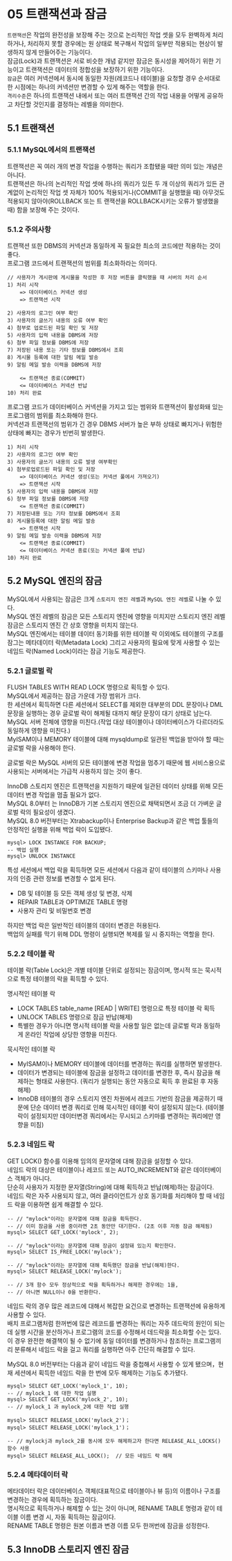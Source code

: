 # 05 트랜잭션과 잠금
`트랜잭션`은 작업의 완전성을 보장해 주는 것으로 논리적인 작업 셋을 모두 완벽하게 처리하거나, 처리하지 못할 경우에는 원 상태로 복구해서 작업의 일부만 적용되는 현상이 발생하지 않게 만들어주는 기능이다.<br>
잠금(Lock)과 트랜잭션은 서로 비슷한 개념 같지만 잠금은 동시성을 제어하기 위한 기능이고 트랜잭션은 데이터의 정합성을 보장하기 위한 기능이다.<br>
`잠금`은 여러 커넥션에서 동시에 동일한 자원(레코드나 테이블)을 요청할 경우 순서대로 한 시점에는 하나의 커넥션만 변경할 수 있게 해주는 역할을 한다.<br>
`격리수준`은 하나의 트랜잭션 내에서 또는 여러 트랜잭션 간의 작업 내용을 어떻게 공유하고 차단할 것인지를 결정하는 레벨을 의미한다.<br>

## 5.1 트랜잭션

### 5.1.1 MySQL에서의 트랜잭션
트랜잭션은 꼭 여러 개의 변경 작업을 수행하는 쿼리가 조합됐을 때만 의미 있는 개념은 아니다.<br>
트랜잭션은 하나의 논리적인 작업 셋에 하나의 쿼리가 있든 두 개 이상의 쿼리가 있든 관계없이 논리적인 작업 셋 자체가 100% 적용되거나(COMMIT을 실행했을 때) 아무것도 적용되지 않아야(ROLLBACK 또는 트 랜잭션을 ROLLBACK시키는 오류가 발생했을 때) 함을 보장해 주는 것이다.

### 5.1.2 주의사항
트랜잭션 또한 DBMS의 커넥션과 동일하게 꼭 필요한 최소의 코드에만 적용하는 것이 좋다.<br>
프로그램 코드에서 트랜잭션의 범위를 최소화하라는 의미다.<br>
```
// 사용자가 게시판에 게시물을 작성한 후 저장 버튼을 클릭했을 때 서버의 처리 순서
1) 처리 시작
    => 데이터베이스 커넥션 생성
    => 트랜잭션 시작

2) 사용자의 로그인 여부 확인
3) 사용자의 글쓰기 내용의 오류 여부 확인
4) 첨부로 업로드된 파일 확인 및 저장
5) 사용자의 입력 내용을 DBMS에 저장
6) 첨부 파일 정보를 DBMS에 저장
7) 저장된 내용 또는 기타 정보를 DBMS에서 조회
8) 게시물 등록에 대한 알림 메일 발송
9) 알림 메일 발송 이력을 DBMS에 저장

    <= 트랜잭션 종료(COMMIT)
    <= 데이터베이스 커넥션 반납
10) 처리 완료
```

프로그램 코드가 데이터베이스 커넥션을 가지고 있는 범위와 트랜잭션이 활성화돼 있는 프로그램의 범위를 최소화해야 한다.<br>
커넥션과 트랜잭선의 범위가 긴 경우 DBMS 서버가 높은 부하 상태로 빠지거나 위험한 상태에 빠지는 경우가 빈번히 발생한다.
```
1) 처리 시작
2) 사용자의 로그인 여부 확인
3) 사용자의 글쓰기 내용의 오류 발생 여부확인 
4) 첨부로업로드된 파일 확인 및 저장
    => 데이터베이스 커넥션 생성(또는 커넥션 풀에서 가져오기)
    => 트랜잭션 시작
5) 사용자의 입력 내용을 DBMS에 저장 
6) 청부 파일 정보를 DBMS에 저장
    <= 트랜잭션 종료(COMMIT)
7) 저장된내용 또는 기타 정보를 DBMS에서 조회 
8) 게시물등록에 대한 알림 메일 발송
    => 트랜잭션 시작
9) 알림 메일 발송 이력을 DBMS에 저장
    <= 트랜잭션 종료(COMMIT)
    <= 데이터베이스 커넥션 종료(또는 커넥션 풀에 반납) 
10) 처리 완료
```

## 5.2 MySQL 엔진의 잠금
MySQL에서 사용되는 잠금은 크게 `스토리지 엔진 레벨`과 `MySQL 엔진 레벨`로 나눌 수 있다.<br>
MySQL 엔진 레벨의 잠금은 모든 스토리지 엔진에 영향을 미치지만 스토리지 엔진 레벨 잠금은 스토리지 엔진 간 상호 영향을 미치지 않는다.<br>
MySQL 엔진에서는 테이블 데이터 동기화를 위한 테이블 락 이외에도 테이블의 구조를 잠그는 메타데이터 락(Metadata Lock) 그리고 사용자의 필요에 맞게 사용할 수 있는 네임드 락(Named Lock)이라는 잠금 기능도 제공한다.<br>

### 5.2.1 글로벌 락
FLUSH TABLES WITH READ LOCK 명령으로 획득할 수 있다.<br>
MySQL에서 제공하는 잠금 가운데 가장 범위가 크다.<br>
한 세션에서 획득하면 다른 세션에서 SELECT를 제외한 대부분의 DDL 문장이나 DML 문장을 실행하는 경우 글로벌 락이 해제될 대까지 해당 문장이 대기 상태로 남는다.<br>
MySQL 서버 전체에 영향을 미친다.(작업 대상 테이블이나 데이터베이스가 다르더라도 동일하게 영향을 미친다.)<br>
MyISAM이나 MEMORY 테이블에 대해 mysqldump로 일관된 백업을 받아야 할 때는 글로벌 락을 사용해야 한다.<br>

글로벌 락은 MySQL 서버의 모든 테이블에 변경 작업을 멈추기 때문에 웹 서비스용으로 사용되는 서버에서는 가급적 사용하지 않는 것이 좋다.<br>

InnoDB 스토리지 엔진은 트랜잭션을 지원하기 때문에 일관된 데이터 상태를 위해 모든 데이터 변경 작업을 멈출 필요가 없다.<br>
MySQL 8.0부터 는 InnoDB가 기본 스토리지 엔진으로 채택되면서 조금 더 가벼운 글로벌 락의 필요성이 생겼다.<br>
MySQL 8.0 버전부터는 Xtrabackup이나 Enterprise Backup과 같은 백업 툴들의 안정적인 실행을 위해 백업 락이 도입됐다.<br>
```
mysql> LOCK INSTANCE FOR BACKUP;
-- 백업 실행
mysql> UNLOCK INSTANCE
```

특성 세션에서 백업 락을 획득하면 모든 세션에서 다음과 같이 테이블의 스키마나 사용자의 인증 관련 정보를 변경할 수 없게 된다.
* DB 및 테이블 등 모든 객체 생성 및 변경, 삭제
* REPAIR TABLE과 OPTIMIZE TABLE 명령
* 사용자 관리 및 비밀번호 변경

하지만 백업 락은 일반적인 테이블의 데이터 변경은 허용된다.<br>
백업의 실패를 막기 위해 DDL 명령이 실행되면 복제를 일 시 중지하는 역할을 한다.<br>

### 5.2.2 테이블 락
테이블 락(Table Lock)은 개별 테이블 단위로 설정되는 잠금이며, 명시적 또는 묵시적으로 특정 테이블의 락을 획득할 수 있다.<br>

명시적인 테이블 락
* LOCK TABLES table_name [READ | WRITE] 명령으로 특정 테이블 락 획득
* UNLOCK TABLES 명령으로 잠금 반납(해제)
* 특별한 경우가 아니면 명시적 테이블 락을 사용할 일은 없는데 글로벌 락과 동일하게 온라인 작업에 상당한 영향을 미친다.<br>

묵시적인 테이블 락
* MyISAM이나 MEMORY 테이블에 데이터를 변경하는 쿼리를 실행하면 발생한다.
* 데이터가 변경되는 테이블에 잠금을 설정하고 데이터를 변경한 후, 즉시 잠금을 해제하는 형태로 사용한다. (쿼리가 실행되는 동안 자동으로 획득 후 완료된 후 자동 해제)
* InnoDB 테이블의 경우 스토리지 엔진 차원에서 레코드 기반의 잠금을 제공하기 때문에 단순 데이터 변경 쿼리로 인해 묵시적인 테이블 락이 설정되지 않는다. (테이블 락이 설정되지만 데이터변경 쿼리에서는 무시되고 스키마를 변경하는 쿼리에만 영향을 미침)

### 5.2.3 네임드 락
GET LOCK() 함수를 이용해 임의의 문자열에 대해 잠금을 설정할 수 있다.<br>
네임드 락의 대상은 테이블이나 레코드 또는 AUTO_INCREMENT와 같은 데이터베이스 객체가 아니다.<br>
단순히 사용자가 지정한 문자열(String)에 대해 획득하고 반납(해제)하는 잠금이다.<br>
네임드 락은 자주 사용되지 않고, 여러 클라이언트가 상호 동기화를 처리해야 할 때 네임드 락을 이용하면 쉽게 해결할 수 있다.<br>
```
-- // "mylock"이라는 문자열에 대해 잠금을 획득한다.
-- // 이미 잠금을 사용 중이라면 2초 동안만 대기한다. (2초 이후 자동 잠금 해제됨)
mysql> SELECT GET_LOCK('mylock', 2); 

-- // "mylock"이라는 문자열에 대해 장금이 설정돼 있는지 확인한다.
mysql> SELECT IS_FREE_LOCK('mylock'); 

-- // "mylock"이라는 문자열에 대해 획득했던 잠금을 반납(해제)한다.
mysql> SELECT RELEASE_LOCK('mylock');

-- // 3개 함수 모두 정상적으로 락을 획득하거나 해제한 경우에는 1을,
-- // 아니면 NULL이나 0을 반환한다.
```
네임드 락의 경우 많은 레코드에 대해서 복잡한 요건으로 변경하는 트랜잭션에 유용하게 사용할 수 있다.<br>
배치 프로그램처럼 한꺼번에 많은 레코드를 변경하는 쿼리는 자주 데드락의 원인이 되는데 실행 시간을 분산하거나 프로그램의 코드를 수정해서 데드락을 최소화할 수는 있다.<br>
이 경우 완전한 해결책이 될 수 없기에 동일 데이터를 변경하거나 참조하는 프로그램끼리 분류해서 네임드 락을 걸고 쿼리를 실행하면 아주 간단히 해결할 수 있다.<br>

MySQL 8.0 버전부터는 다음과 같이 네임드 락을 중첩해서 사용할 수 있게 됐으며，현재 세션에서 획득한 네임드 락을 한 번에 모두 해제하는 기능도 추가됐다.
```
mysql> SELECT GET_LOCK('mylock_1', 10);
-- // mylock_1 에 대한 작업 실행
mysql> SELECT GET_LOCK('mylock_2', 10);
-- // mylock_1 과 mylock_2에 대한 작업 실행

mysql> SELECT RELEASE_LOCK('mylock_2')；
mysql> SELECT RELEASE_LOCK('mylock_1')；

-- // mylockj과 mylock_2를 동시에 모두 해제하고자 한다면 RELEASE_ALL_LOCKS() 함수 사용
mysql> SELECT RELEASE_ALL_LOCK();  // 모든 네임드 락 해제
```

### 5.2.4 메타데이터 락
메타데이터 락은 데이터베이스 객체(대표적으로 테이블이나 뷰 등)의 이름이나 구조를 변경하는 경우에 획득하는 잠금이다.<br>
명시적으로 획득하거나 해제할 수 있는 것이 아니며, RENAME TABLE 명령과 같이 테이블 이름 변경 시, 자동 획득하는 잠금이다.<br>
RENAME TABLE 명령은 원본 이름과 변경 이름 모두 한꺼번에 잠금을 성정한다.<br>

## 5.3 InnoDB 스토리지 엔진 잠금